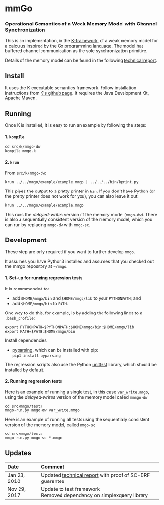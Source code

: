 # mmGo
### Operational Semantics of a Weak Memory Model with Channel Synchronization

This is an implementation, in the [K-framework](http://www.kframework.org), of a weak memory model for a calculus inspired by the [Go](https://golang.org/) programming language. The model has buffered channel communication as the sole synchronization primitive.

Details of the memory model can be found in the following [technical report](http://folk.uio.no/danielsf/papers/fava2018operational.pdf).


## Install

It uses the K executable semantics framework.  Follow installation instructions from [K's github page](https://github.com/kframework/k).  It requires the Java Development Kit, Apache Maven.

## Running
Once K is installed, it is easy to run an example by following the steps:

#### 1. ```kompile```

```
cd src/k/mmgo-dw
kompile mmgo.k
```

#### 2. ```krun```
From ```src/k/mmgo-dw```:

```
krun ../../mmgo/example/example.mmgo | ../../../bin/kprint.py
```

This pipes the output to a pretty printer in ```bin```.  If you don't have Python (or the pretty printer does not work for you), you can also leave it out:

```
krun ../../mmgo/example/example.mmgo
```

This runs the *delayed-writes* version of the memory model (```mmgo-dw```).  There is also a sequentially consistent version of the memory model, which you can run by replacing ```mmgo-dw``` with ```mmgo-sc```.


## Development
These step are only required if you want to further develop ```mmgo```.

It assumes you have Python3 installed and assumes that you checked out the mmgo repository at ```~/mmgo```.


#### 1. Set-up for running regression tests
It is recommended to:

- add ```$HOME/mmgo/bin``` and ```$HOME/mmgo/lib``` to your ```PYTHONPATH```; and
- add ```$HOME/mmgo/bin``` to ```PATH```.

One way to do this, for example, is by adding the following lines to a ```.bash_profile```:

```
export PYTHONPATH=$PYTHONPATH:$HOME/mmgo/bin:$HOME/mmgo/lib
export PATH=$PATH:$HOME/mmgo/bin
```

Install dependencies

- [pyparsing](http://pyparsing.wikispaces.com/), which can be installed with pip:<br/>```pip3 install pyparsing```

The regression scripts also use the Python [unittest](https://docs.python.org/3.6/library/unittest.html) library, which should be installed by default.

#### 2. Running regression tests

Here is an example of running a single test, in this case ```var_write.mmgo```, using the *delayed-writes* version of the memory model called ```mmmgo-dw```

```
cd src/mmgo/tests
mmgo-run.py mmgo-dw var_write.mmgo
```

Here is an example of running all tests using the sequentially consistent version of the memory model, called ```mmgo-sc```

```
cd src/mmgo/tests
mmgo-run.py mmgo-sc *.mmgo
```

## Updates


|Date|Comment|
|:---|:---|
|Jan 23, 2018 | Updated [technical report](http://folk.uio.no/danielsf/papers/fava2018operational.pdf) with proof of SC-DRF guarantee |
|Nov 29, 2017 | Update to test framework<br/>Removed dependency on simplexquery library |
